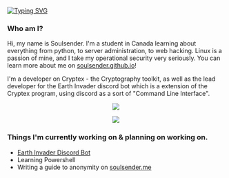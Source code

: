 [![Typing SVG](https://readme-typing-svg.herokuapp.com?color=F7F7F7&lines=What+am+I%3F;I'm+a+hacker;I'm+a+programmer;I'm+a+sys+admin)](https://git.io/typing-svg)
  
<body>
  
### **Who am I?**
<p align="center">
  <p>Hi, my name is Soulsender. I'm a student in Canada learning about everything from python, to server administration, to web hacking. Linux is a passion of mine, and I take my operational security very seriously. You can learn more about me on <a href="https://soulsender.github.io">soulsender.github.io</a>!

I'm a developer on Cryptex - the Cryptography toolkit, as well as the lead developer for the Earth Invader discord bot which is a extension of the Cryptex program, using discord as a sort of "Command Line Interface".

<p align="center">
<!-- This is for the fire-streak -->
<img src="https://github-readme-streak-stats.herokuapp.com?user=Soulsender&theme=dark&currStreakNum=CC6818&fire=CC2424&currStreakLabel=888888&dates=FFFFFF&background=000000&ring=FFFFFF&stroke=DD2727&sideNums=FFFFFF&sideLabels=888888&border=FFFFFF">
</a>
<!-- This is for the stats -->
<p align="center">
<img src="https://github-readme-stats.vercel.app/api?username=Soulsender&count_private=true&show_icons=true&title_color=ffffff&icon_color=CC2424&text_color=888888FF&bg_color=000000">
</a>

### **Things I'm currently working on & planning on working on.**
 - [Earth Invader Discord Bot](https://github.com/CryptexProject/Earth-Invader)
 - Learning Powershell
 - Writing a guide to anonymity on [soulsender.me](https://soulsender.me)
